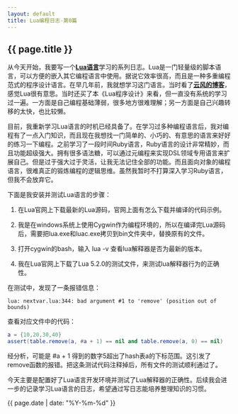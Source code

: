 ```yaml
---
layout: default
title: Lua编程日志-第0篇
---
```

{{ page.title }}
----------------

从今天开始，我要写一个[**Lua语言**](http://www.lua.org/home.html)学习的系列日志。Lua是一门轻量级的脚本语言，可以方便的嵌入其它编程语言中使用。据说它效率很高，而且是一种多重编程范式的程序设计语言。在早几年前，我就想学习这门语言。当时看了[**云风的博客**](http://blog.codingnow.com/)，感觉Lua很有意思。当时还买了本《Lua程序设计》来看，但一直没有系统的学习过一遍。一方面是自己编程基础薄弱，很多地方很难理解；另一方面是自己兴趣转移的太快，也比较懒。

目前，我重新学习Lua语言的时机已经具备了。在学习过多种编程语言后，我对编程有了一点入门知识，而且现在我想找一门简单的、小巧的、有意思的语言来好好的练习一下编程。之前学习了一段时间Ruby语言，Ruby语言的设计非常精妙，而且功能超级强大。拥有很多语法糖，可以通过元编程来实现DSL领域专用语言来扩展自己。但是过于强大过于灵活，让我无法记住全部的功能。而且面向对象的编程语言，很难真正的锻炼编程的逻辑思维。虽然我暂时不打算深入学习Ruby语言，但我不会放弃它。

下面是我安装并测试Lua语言的步骤：

1. 在Lua官网上下载最新的Lua源码，官网上面有怎么下载并编译的代码示例。

2. 我是在windows系统上使用Cygwin作为编程环境的，所以在编译完Lua源码后，需要把lua.exe和luac.exe拷贝到bin文件夹中，替换原有的文件。

3. 打开cygwin的bash，输入 lua -v 查看lua解释器是否为最新的版本。

4. 我在Lua官网上下载了Lua 5.2.0的测试文件，来测试lua解释器行为的正确性。

在测试中，发现了一条报错信息：

```
lua: nextvar.lua:344: bad argument #1 to 'remove' (position out of bounds)
```

查看对应文件中的代码：

```lua
a = {10,20,30,40}
assert(table.remove(a, #a + 1) == nil and table.remove(a, 0) == nil)
```

经分析，可能是 #a + 1 得到的数字5超出了hash表a的下标范围。这引发了remove函数的报错。把这条测试代码注释掉后，所有文件的测试顺利通过了。

今天主要是配置好了Lua语言开发环境并测试了Lua解释器的正确性。后续我会进一步的记录学习Lua语言的日志，希望通过写日志能培养整理知识的习惯。

{{ page.date | date: "%Y-%m-%d" }}

